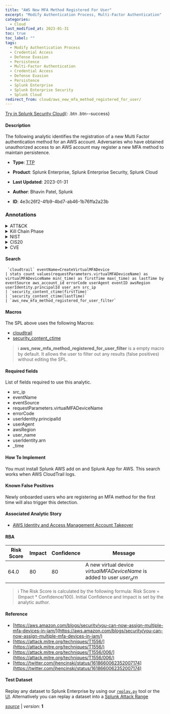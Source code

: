 ```yaml
---
title: "AWS New MFA Method Registered For User"
excerpt: "Modify Authentication Process, Multi-Factor Authentication"
categories:
  - Cloud
last_modified_at: 2023-01-31
toc: true
toc_label: ""
tags:
  - Modify Authentication Process
  - Credential Access
  - Defense Evasion
  - Persistence
  - Multi-Factor Authentication
  - Credential Access
  - Defense Evasion
  - Persistence
  - Splunk Enterprise
  - Splunk Enterprise Security
  - Splunk Cloud
redirect_from: cloud/aws_new_mfa_method_registered_for_user/
---
```




[Try in Splunk Security Cloud](https://www.splunk.com/en_us/cyber-security.html){: .btn .btn--success}

#### Description

The following analytic identifies the registration of a new Multi Factor authentication method for an AWS account. Adversaries who have obtained unauthorized access to an AWS account may register a new MFA method to maintain persistence.

- **Type**: [TTP](https://github.com/splunk/security_content/wiki/Detection-Analytic-Types)
- **Product**: Splunk Enterprise, Splunk Enterprise Security, Splunk Cloud

- **Last Updated**: 2023-01-31
- **Author**: Bhavin Patel, Splunk
- **ID**: 4e3c26f2-4fb9-4bd7-ab46-1b76ffa2a23b

### Annotations
<details>
  <summary>ATT&CK</summary>

<div markdown="1">

#### [ATT&CK](https://attack.mitre.org/)

| ID          | Technique   | Tactic         |
| ----------- | ----------- |--------------- |
| [T1556](https://attack.mitre.org/techniques/T1556/) | Modify Authentication Process | Credential Access, Defense Evasion, Persistence |

| [T1556.006](https://attack.mitre.org/techniques/T1556/006/) | Multi-Factor Authentication | Credential Access, Defense Evasion, Persistence |

</div>
</details>


<details>
  <summary>Kill Chain Phase</summary>

<div markdown="1">

* Exploitation
* Installation


</div>
</details>


<details>
  <summary>NIST</summary>

<div markdown="1">

* DE.CM



</div>
</details>

<details>
  <summary>CIS20</summary>

<div markdown="1">

* CIS 10



</div>
</details>

<details>
  <summary>CVE</summary>

<div markdown="1">


</div>
</details>


#### Search

```
 `cloudtrail` eventName=CreateVirtualMFADevice 
| stats count values(requestParameters.virtualMFADeviceName) as virtualMFADeviceName min(_time) as firstTime max(_time) as lastTime by eventSource aws_account_id errorCode userAgent eventID awsRegion userIdentity.principalId user_arn src_ip 
| `security_content_ctime(firstTime)` 
| `security_content_ctime(lastTime)` 
| `aws_new_mfa_method_registered_for_user_filter`
```

#### Macros
The SPL above uses the following Macros:
* [cloudtrail](https://github.com/splunk/security_content/blob/develop/macros/cloudtrail.yml)
* [security_content_ctime](https://github.com/splunk/security_content/blob/develop/macros/security_content_ctime.yml)

> :information_source:
> **aws_new_mfa_method_registered_for_user_filter** is a empty macro by default. It allows the user to filter out any results (false positives) without editing the SPL.



#### Required fields
List of fields required to use this analytic.
* src_ip
* eventName
* eventSource
* requestParameters.virtualMFADeviceName
* errorCode
* userIdentity.principalId
* userAgent
* awsRegion
* user_name
* userIdentity.arn
* _time



#### How To Implement
You must install Splunk AWS add on and Splunk App for AWS. This search works when AWS CloudTrail logs.
#### Known False Positives
Newly onboarded users who are registering an MFA method for the first time will also trigger this detection.

#### Associated Analytic Story
* [AWS Identity and Access Management Account Takeover](/stories/aws_identity_and_access_management_account_takeover)




#### RBA

| Risk Score  | Impact      | Confidence   | Message      |
| ----------- | ----------- |--------------|--------------|
| 64.0 | 80 | 80 | A new virtual device $virtualMFADeviceName$ is added to user $user_arn$ |


> :information_source:
> The Risk Score is calculated by the following formula: Risk Score = (Impact * Confidence/100). Initial Confidence and Impact is set by the analytic author.


#### Reference

* [https://aws.amazon.com/blogs/security/you-can-now-assign-multiple-mfa-devices-in-iam/](https://aws.amazon.com/blogs/security/you-can-now-assign-multiple-mfa-devices-in-iam/)
* [https://attack.mitre.org/techniques/T1556/](https://attack.mitre.org/techniques/T1556/)
* [https://attack.mitre.org/techniques/T1556/006/](https://attack.mitre.org/techniques/T1556/006/)
* [https://twitter.com/jhencinski/status/1618660062352007174](https://twitter.com/jhencinski/status/1618660062352007174)



#### Test Dataset
Replay any dataset to Splunk Enterprise by using our [`replay.py`](https://github.com/splunk/attack_data#using-replaypy) tool or the [UI](https://github.com/splunk/attack_data#using-ui).
Alternatively you can replay a dataset into a [Splunk Attack Range](https://github.com/splunk/attack_range#replay-dumps-into-attack-range-splunk-server)




[*source*](https://github.com/splunk/security_content/tree/develop/detections/cloud/aws_new_mfa_method_registered_for_user.yml) \| *version*: **1**